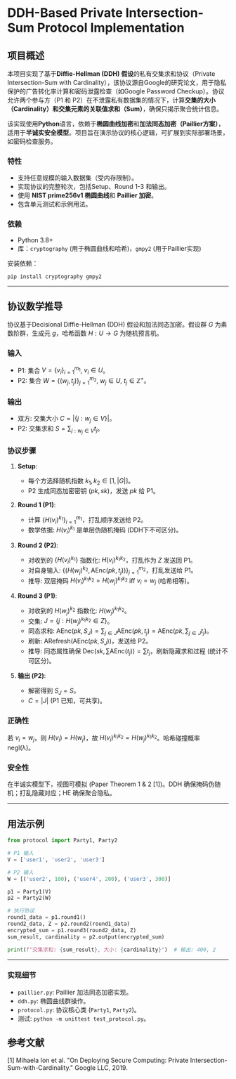 # DDH-Based Private Intersection-Sum Protocol Implementation

## 项目概述

本项目实现了基于**Diffie-Hellman (DDH) 假设**的私有交集求和协议（Private Intersection-Sum with Cardinality），该协议源自Google的研究论文，用于隐私保护的广告转化率计算和密码泄露检查（如Google Password Checkup）。协议允许两个参与方（P1 和 P2）在不泄露私有数据集的情况下，计算**交集的大小（Cardinality）**和**交集元素的关联值求和（Sum）**，确保只揭示聚合统计信息。

该实现使用**Python**语言，依赖于**椭圆曲线加密**和**加法同态加密（Paillier方案）**，适用于**半诚实安全模型**。项目旨在演示协议的核心逻辑，可扩展到实际部署场景，如密码检查服务。

### 特性
- 支持任意规模的输入数据集（受内存限制）。
- 实现协议的完整轮次，包括Setup、Round 1-3 和输出。
- 使用 **NIST prime256v1 椭圆曲线**和 **Paillier 加密**。
- 包含单元测试和示例用法。

### 依赖
- Python 3.8+
- 库：`cryptography` (用于椭圆曲线和哈希)，`gmpy2` (用于Paillier实现)

安装依赖：
```
pip install cryptography gmpy2
```

---

## 协议数学推导

协议基于Decisional Diffie-Hellman (DDH) 假设和加法同态加密。假设群 $G$ 为素数阶群，生成元 $g$，哈希函数 $H: U \to G$ 为随机预言机。

### 输入
- P1: 集合 $V = \{v_i\}_{i=1}^{m_1}$, $v_i \in U$。
- P2: 集合 $W = \{(w_j, t_j)\}_{j=1}^{m_2}$, $w_j \in U$, $t_j \in \mathbb{Z}^+$。

### 输出
- 双方: 交集大小 $C = |\{j : w_j \in V\}|$。
- P2: 交集求和 $S = \sum_{j: w_j \in V} t_j$。

### 协议步骤

1.  **Setup**:
    - 每个方选择随机指数 $k_1, k_2 \in [1, |G|]$。
    - P2 生成同态加密密钥 $(pk, sk)$，发送 $pk$ 给 P1。

2.  **Round 1 (P1)**:
    - 计算 $\{H(v_i)^{k_1}\}_{i=1}^{m_1}$，打乱顺序发送给 P2。
    - 数学依据: $H(v_i)^{k_1}$ 是单层伪随机掩码 (DDH下不可区分)。

3.  **Round 2 (P2)**:
    - 对收到的 $\{H(v_i)^{k_1}\}$ 指数化: $H(v_i)^{k_1 k_2}$，打乱作为 $Z$ 发送回 P1。
    - 对自身输入: $\{(H(w_j)^{k_2}, \text{AEnc}(pk, t_j))\}_{j=1}^{m_2}$，打乱发送给 P1。
    - 推导: 双层掩码 $H(v_i)^{k_1 k_2} = H(w_j)^{k_1 k_2}$ iff $v_i = w_j$ (哈希相等)。

4.  **Round 3 (P1)**:
    - 对收到的 $H(w_j)^{k_2}$ 指数化: $H(w_j)^{k_1 k_2}$。
    - 交集: $J = \{j : H(w_j)^{k_1 k_2} \in Z\}$。
    - 同态求和: $\text{AEnc}(pk, S_J) = \sum_{j \in J} \text{AEnc}(pk, t_j) = \text{AEnc}(pk, \sum_{j \in J} t_j)$。
    - 刷新: $\text{ARefresh}(\text{AEnc}(pk, S_J))$，发送给 P2。
    - 推导: 同态属性确保 $\text{Dec}(sk, \sum \text{AEnc}(t_j)) = \sum t_j$，刷新隐藏求和过程 (统计不可区分)。

5.  **输出 (P2)**:
    - 解密得到 $S_J = S$。
    - $C = |J|$ (P1 已知，可共享)。

### 正确性
若 $v_i = w_j$，则 $H(v_i) = H(w_j)$，故 $H(v_i)^{k_1 k_2} = H(w_j)^{k_1 k_2}$。哈希碰撞概率 negl(λ)。

### 安全性
在半诚实模型下，视图可模拟 (Paper Theorem 1 & 2 [1])。DDH 确保掩码伪随机；打乱隐藏对应；HE 确保聚合隐私。

---

## 用法示例

```python
from protocol import Party1, Party2

# P1 输入
V = ['user1', 'user2', 'user3']

# P2 输入
W = [('user2', 100), ('user4', 200), ('user3', 300)]

p1 = Party1(V)
p2 = Party2(W)

# 执行协议
round1_data = p1.round1()
round2_data, Z = p2.round2(round1_data)
encrypted_sum = p1.round3(round2_data, Z)
sum_result, cardinality = p2.output(encrypted_sum)

print(f"交集求和: {sum_result}, 大小: {cardinality}")  # 输出: 400, 2
```

---

### 实现细节
- `paillier.py`: Paillier 加法同态加密实现。
- `ddh.py`: 椭圆曲线群操作。
- `protocol.py`: 协议核心类 (`Party1`, `Party2`)。
- 测试: `python -m unittest test_protocol.py`。

## 参考文献
[1] Mihaela Ion et al. "On Deploying Secure Computing: Private Intersection-Sum-with-Cardinality." Google LLC, 2019.
